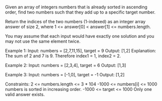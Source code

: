 Given an array of integers numbers that is already sorted in ascending order, find two numbers such that they add up to a specific target number.

Return the indices of the two numbers (1-indexed) as an integer array answer of size 2, where 1 <= answer[0] < answer[1] <= numbers.length.

You may assume that each input would have exactly one solution and you may not use the same element twice.

Example 1:
Input: numbers = [2,7,11,15], target = 9
Output: [1,2]
Explanation: The sum of 2 and 7 is 9. Therefore index1 = 1, index2 = 2.

Example 2:
Input: numbers = [2,3,4], target = 6
Output: [1,3]

Example 3:
Input: numbers = [-1,0], target = -1
Output: [1,2]

Constraints:
2 <= numbers.length <= 3 \* 104
-1000 <= numbers[i] <= 1000
numbers is sorted in increasing order.
-1000 <= target <= 1000
Only one valid answer exists.
